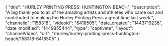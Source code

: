 {
    "title": "HURLEY PRINTING PRESS: HUNTINGTON BEACH",
    "description": "A big thank you to all of the amazing artists and athletes who came out and contributed to making the Hurley Printing Press a great time last week.",
    "channelid": "158318",
    "videoid": "6418505",
    "date_created": "1443719238",
    "date_modified": "1449855444",
    "type": "captivate",
    "layout": "channelVideo",
    "url": "\/hurley\/hurley-printing-press-huntington-beach\/158318-6418505"
}